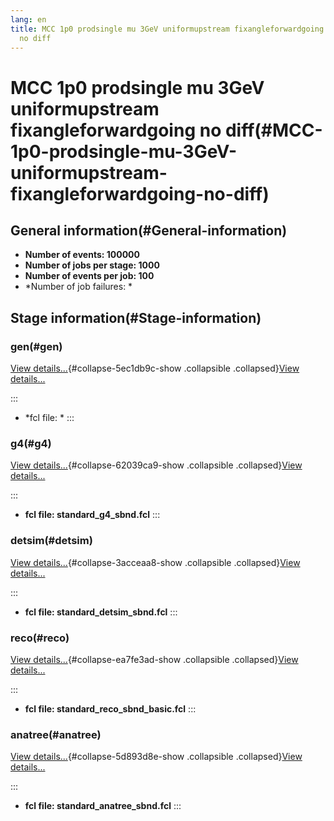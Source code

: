 ```yaml
---
lang: en
title: MCC 1p0 prodsingle mu 3GeV uniformupstream fixangleforwardgoing
  no diff
---
```




MCC 1p0 prodsingle mu 3GeV uniformupstream fixangleforwardgoing no diff(#MCC-1p0-prodsingle-mu-3GeV-uniformupstream-fixangleforwardgoing-no-diff)
==================================================================================================================================================================



General information(#General-information) 
----------------------------------------------------------

-   **Number of events: 100000**
-   **Number of jobs per stage: 1000**
-   **Number of events per job: 100**
-   \*Number of job failures: \*



Stage information(#Stage-information) 
------------------------------------------------------



### gen(#gen) 

[View details\...](#){#collapse-5ec1db9c-show .collapsible
.collapsed}[View details\...](#)

::: 
-   \*fcl file: \*
:::



### g4(#g4) 

[View details\...](#){#collapse-62039ca9-show .collapsible
.collapsed}[View details\...](#)

::: 
-   **fcl file: standard\_g4\_sbnd.fcl**
:::



### detsim(#detsim) 

[View details\...](#){#collapse-3acceaa8-show .collapsible
.collapsed}[View details\...](#)

::: 
-   **fcl file: standard\_detsim\_sbnd.fcl**
:::



### reco(#reco) 

[View details\...](#){#collapse-ea7fe3ad-show .collapsible
.collapsed}[View details\...](#)

::: 
-   **fcl file: standard\_reco\_sbnd\_basic.fcl**
:::



### anatree(#anatree) 

[View details\...](#){#collapse-5d893d8e-show .collapsible
.collapsed}[View details\...](#)

::: 
-   **fcl file: standard\_anatree\_sbnd.fcl**
:::
